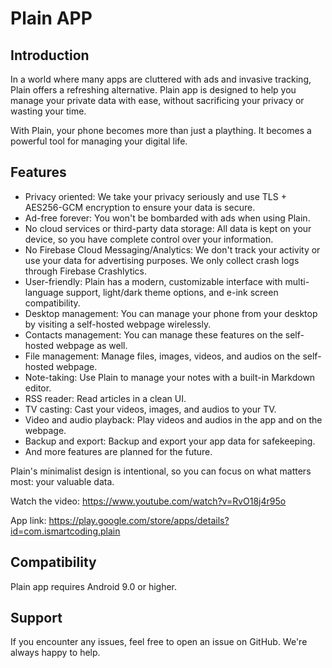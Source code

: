 # Plain APP

## Introduction

In a world where many apps are cluttered with ads and invasive tracking, Plain offers a refreshing alternative. Plain app is designed to help you manage your private data with ease, without sacrificing your privacy or wasting your time.

With Plain, your phone becomes more than just a plaything. It becomes a powerful tool for managing your digital life.

## Features

- Privacy oriented: We take your privacy seriously and use TLS + AES256-GCM encryption to ensure your data is secure.
- Ad-free forever: You won't be bombarded with ads when using Plain.
- No cloud services or third-party data storage: All data is kept on your device, so you have complete control over your information.
- No Firebase Cloud Messaging/Analytics: We don't track your activity or use your data for advertising purposes. We only collect crash logs through Firebase Crashlytics.
- User-friendly: Plain has a modern, customizable interface with multi-language support, light/dark theme options, and e-ink screen compatibility.
- Desktop management: You can manage your phone from your desktop by visiting a self-hosted webpage wirelessly.
- Contacts management: You can manage these features on the self-hosted webpage as well.
- File management: Manage files, images, videos, and audios on the self-hosted webpage.
- Note-taking: Use Plain to manage your notes with a built-in Markdown editor.
- RSS reader: Read articles in a clean UI.
- TV casting: Cast your videos, images, and audios to your TV.
- Video and audio playback: Play videos and audios in the app and on the webpage.
- Backup and export: Backup and export your app data for safekeeping.
- And more features are planned for the future.

Plain's minimalist design is intentional, so you can focus on what matters most: your valuable data.

Watch the video: https://www.youtube.com/watch?v=RvO18j4r95o

App link: https://play.google.com/store/apps/details?id=com.ismartcoding.plain

## Compatibility

Plain app requires Android 9.0 or higher.

## Support

If you encounter any issues, feel free to open an issue on GitHub. We're always happy to help.


